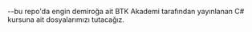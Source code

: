 --bu repo'da engin demiroğa ait BTK Akademi tarafından yayınlanan C# kursuna ait dosyalarımızı tutacağız.
